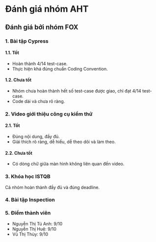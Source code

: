 # Đánh giá nhóm AHT
## Đánh giá bởi nhóm FOX

### 1. Bài tập Cypress
#### 1.1. Tốt
 - Hoàn thành 4/14 test-case.
 - Thực hiện khá đúng chuẩn Coding Convention.

#### 1.2. Chưa tốt
 - Nhóm chưa hoàn thành hết số test-case được giao, chỉ đạt 4/14 test-case.
 - Code dài và chưa rõ ràng. 

### 2. Video giới thiệu công cụ kiểm thử 
#### 2.1. Tốt
 - Đúng nội dung, đầy đủ.
 - Giải thích rõ ràng, dễ hiểu, dễ theo dõi và làm theo.

#### 2.2. Chưa tốt
 - Có dòng chữ giữa màn hình không liên quan đến video. 

### 3. Khóa học ISTQB
Cả nhóm hoàn thành đầy đủ và đúng deadline.

### 4. Bài tập Inspection

### 5. Điểm thành viên
 - Nguyễn Thị Tú Anh: 9/10 
 - Nguyễn Thị Huệ: 9/10
 - Vũ Thị Thùy: 9/10
